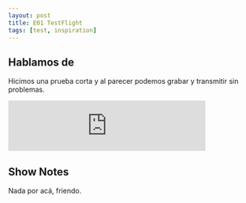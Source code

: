 ```yaml
---
layout: post
title: E01 TestFlight
tags: [test, inspiration]
---
```



## Hablamos de 
Hicimos una prueba corta y al parecer podemos grabar y transmitir sin problemas.  

<iframe src="https://anchor.fm/wolflightpodcast/embed/episodes/Wolflight-E01---TestFlight-e12c33/a-a1pvrl" height="102px" width="400px" frameborder="0" scrolling="no"></iframe>  




## Show Notes

Nada por acá, friendo.  
